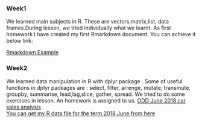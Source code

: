 ### Week1
We learned main subjects in R. These are vectors,matrix,list, data frames.During lesson, we tried individually what we learnt. As first homework I have created my first Rmarkdown document. You can achieve it below link:

[Rmarkdown Example](Week1/Week1_Homework_RMarkdown.html) <br>

### Week2
We learned data manipulation in R with dplyr package . Some of useful functions in dplyr packages are : select, filter, arrenge, mutate, transmute, groupby, summarise, lead,lag,slice, gather,  spread. 
We tried to do some exercises in lesson. An homework is  assigned to us.
[ODD June 2018 car sales analysis](Week2/ODD_Retail_Sales_201806.html)<br>
[You can get my R data file for the term 2018 June from here](Week2/Odd_Retail_Sales_201806.rds)<br>

        
      

